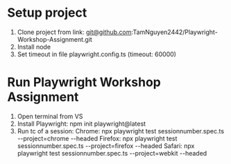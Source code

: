 # Setup project
1. Clone project from link: git@github.com:TamNguyen2442/Playwright-Workshop-Assignment.git
2. Install node
3. Set timeout in file playwright.config.ts (timeout: 60000)
   
# Run Playwright Workshop Assignment
1. Open terminal from VS
1. Install Playwright: npm init playwright@latest
2. Run tc of a session:
   Chrome: npx playwright test sessionnumber.spec.ts --project=chrome --headed
   Firefox: npx playwright test sessionnumber.spec.ts --project=firefox --headed
   Safari: npx playwright test sessionnumber.spec.ts --project=webkit --headed
